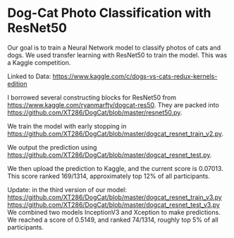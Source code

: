# Dog-Cat Photo Classification with ResNet50

Our goal is to train a Neural Network model to classify photos of cats and dogs. We used transfer learning with ResNet50 to train the model. This was a Kaggle competition.

Linked to Data: https://www.kaggle.com/c/dogs-vs-cats-redux-kernels-edition

I borrowed several constructing blocks for ResNet50 from https://www.kaggle.com/ryanmarfty/dogcat-res50. They are packed into https://github.com/XT286/DogCat/blob/master/resnet50.py.

We train the model with early stopping in https://github.com/XT286/DogCat/blob/master/dogcat_resnet_train_v2.py. 

We output the prediction using https://github.com/XT286/DogCat/blob/master/dogcat_resnet_test.py.

We then upload the prediction to Kaggle, and the current score is 0.07013. This score ranked 169/1314, approximately top 12% of all participants.

Update: in the third version of our model:
https://github.com/XT286/DogCat/blob/master/dogcat_resnet_train_v3.py
https://github.com/XT286/DogCat/blob/master/dogcat_resnet_test_v3.py
We combined two models InceptionV3 and Xception to make predictions. We reached a score of 0.5149, and ranked 74/1314, roughly top 5% of all participants.
